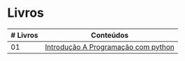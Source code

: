# Livros

|# Livros| Conteúdos                                                |
|------|:---------------------------------------------------------:|
| 01  |  [Introdução A Programação com python](Introdução_A_Programação_Com_Python.pdf)|